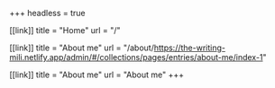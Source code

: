 +++
headless = true

[[link]]
title = "Home"
url = "/"

[[link]]
title = "About me"
url = "/about/https://the-writing-mili.netlify.app/admin/#/collections/pages/entries/about-me/index-1"

[[link]]
title = "About me"
url = "About me"
+++
